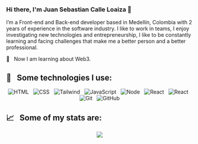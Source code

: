 ### Hi there, I'm Juan Sebastian Calle Loaiza 👋

<!--
**jscalle/jscalle** is a ✨ _special_ ✨ repository because its `README.md` (this file) appears on your GitHub profile.

<!-- https://github.com/alexcamachogz/alexcamachogz/blob/a2baf4c4607a5e27e6d01b4b720d1088e85bac2a/alex-banner.png?raw=true -->

I’m a Front-end and Back-end developer based in Medellín, Colombia with 2 years of experience in the software industry. I like to work in teams, I enjoy investigating new technologies and entrepreneurship, I like to be constantly learning and facing challenges that make me a better person and a better professional.

🌱 &nbsp;&nbsp;Now I am learning about Web3.

## 🎯 &nbsp;&nbsp;Some technologies I use:
<p align="center">
  <img src="https://img.shields.io/badge/HTML5-E34F26?style=for-the-badge&logo=html5&logoColor=white" alt="HTML" />&nbsp;&nbsp;
  <img src="https://img.shields.io/badge/CSS3-1572B6?style=for-the-badge&logo=css3&logoColor=white" alt="CSS" />&nbsp;&nbsp;
  <img src="https://img.shields.io/badge/Tailwind_CSS-38B2AC?style=for-the-badge&logo=tailwind-css&logoColor=white" alt="Tailwind" />&nbsp;&nbsp;
  <img src="https://img.shields.io/badge/JavaScript-323330?style=for-the-badge&logo=javascript&logoColor=F7DF1E" alt="JavaScript" />&nbsp;&nbsp;
  <img src="https://img.shields.io/badge/Node.js-43853D?style=for-the-badge&logo=node.js&logoColor=white" alt="Node" />&nbsp;&nbsp;
  <img src="https://img.shields.io/badge/-ReactJs-61DAFB?style=for-the-badge&logo=react&logoColor=white" alt="React" />&nbsp;&nbsp;
  <img src="https://img.shields.io/badge/-React%20Native-007ACC?style=for-the-badge&logo=react&logoColor=white" alt="React" />&nbsp;&nbsp;
  <img src="https://img.shields.io/badge/Git-F05032?style=for-the-badge&logo=git&logoColor=white" alt="Git" />&nbsp;&nbsp;
  <img src="https://img.shields.io/badge/github%20-%23000.svg?&style=for-the-badge&logo=github&logoColor=white" alt="GitHub" />
</p>

## 📈 &nbsp;&nbsp;Some of my stats are:
<p align="center">
  <img align="" src="https://github-readme-stats.vercel.app/api?username=jscalle&theme=merko&show_icons=true&hide=contribs" />
</p>
